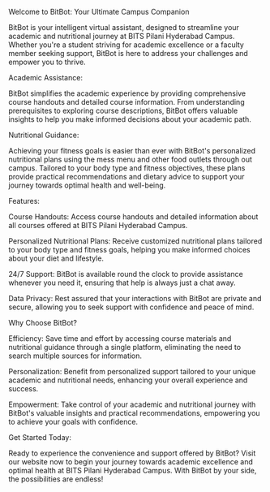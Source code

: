Welcome to BitBot: Your Ultimate Campus Companion

BitBot is your intelligent virtual assistant, designed to streamline your academic and nutritional journey at BITS Pilani Hyderabad Campus. Whether you're a student striving for academic excellence or a faculty member seeking support, BitBot is here to address your challenges and empower you to thrive.

Academic Assistance:

BitBot simplifies the academic experience by providing comprehensive course handouts and detailed course information. From understanding prerequisites to exploring course descriptions, BitBot offers valuable insights to help you make informed decisions about your academic path.

Nutritional Guidance:

Achieving your fitness goals is easier than ever with BitBot's personalized nutritional plans using the mess menu and other food outlets through out campus. Tailored to your body type and fitness objectives, these plans provide practical recommendations and dietary advice to support your journey towards optimal health and well-being.

Features:

Course Handouts: Access course handouts and detailed information about all courses offered at BITS Pilani Hyderabad Campus.

Personalized Nutritional Plans: Receive customized nutritional plans tailored to your body type and fitness goals, helping you make informed choices about your diet and lifestyle.

24/7 Support: BitBot is available round the clock to provide assistance whenever you need it, ensuring that help is always just a chat away.

Data Privacy: Rest assured that your interactions with BitBot are private and secure, allowing you to seek support with confidence and peace of mind.

Why Choose BitBot?

Efficiency: Save time and effort by accessing course materials and nutritional guidance through a single platform, eliminating the need to search multiple sources for information.

Personalization: Benefit from personalized support tailored to your unique academic and nutritional needs, enhancing your overall experience and success.

Empowerment: Take control of your academic and nutritional journey with BitBot's valuable insights and practical recommendations, empowering you to achieve your goals with confidence.

Get Started Today:

Ready to experience the convenience and support offered by BitBot? Visit our website now to begin your journey towards academic excellence and optimal health at BITS Pilani Hyderabad Campus. With BitBot by your side, the possibilities are endless!
